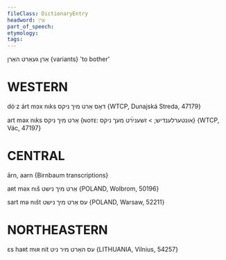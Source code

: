 ```yaml
---
fileClass: DictionaryEntry
headword: אַרן
part_of_speech: 
etymology: 
tags: 
---
```

אַרן
געאַרט
האַרן {variants}
'to bother'

WESTERN
========

dóˑz árt mɔx nɩks דאָס אַרט מיך ניקס {WTCP, Dunajská Streda, 47179}

art məx nɩks אַרט מיך ניקס {ɴᴏᴛᴇ: אונטערלענדיש; > זשעני́רט מעך ניקס} {WTCP, Vác, 47197}

CENTRAL
========

ārn, aarn {Birnbaum transcriptions}

aʀt məx nɩš אַרט מיך נישט {POLAND, Wolbrom, 50196}

sart mə nɩšt עס אַרט מיך נישט {POLAND, Warsaw, 52211}

NORTHEASTERN
==============

ɛs haʀt mɩʀ nit עס האַרט מיר ניט {LITHUANIA, Vilnius, 54257}